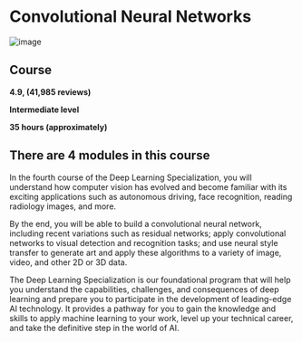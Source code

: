 # Convolutional Neural Networks

![image](https://github.com/yazeedmshayekh2/Coursera-Deep-Learning-Specialization/assets/102586302/51e0efd4-191a-4769-9251-52b131888886)

## Course 

**4.9, (41,985 reviews)**

**Intermediate level**

**35 hours (approximately)**

## There are 4 modules in this course

In the fourth course of the Deep Learning Specialization, you will understand how computer vision has evolved and become familiar with its exciting applications such as autonomous driving, face recognition, reading radiology images, and more.

By the end, you will be able to build a convolutional neural network, including recent variations such as residual networks; apply convolutional networks to visual detection and recognition tasks; and use neural style transfer to generate art and apply these algorithms to a variety of image, video, and other 2D or 3D data. 

The Deep Learning Specialization is our foundational program that will help you understand the capabilities, challenges, and consequences of deep learning and prepare you to participate in the development of leading-edge AI technology. It provides a pathway for you to gain the knowledge and skills to apply machine learning to your work, level up your technical career, and take the definitive step in the world of AI.

